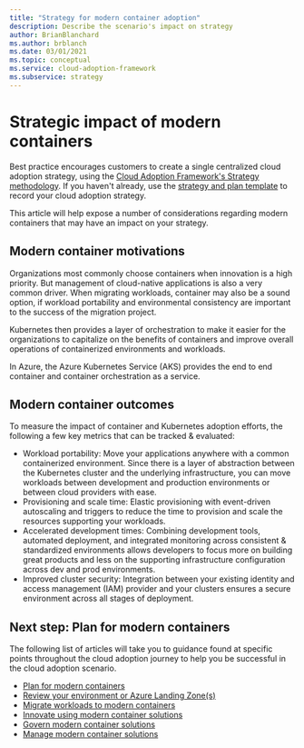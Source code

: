 ```yaml
---
title: "Strategy for modern container adoption"
description: Describe the scenario's impact on strategy
author: BrianBlanchard
ms.author: brblanch
ms.date: 03/01/2021
ms.topic: conceptual
ms.service: cloud-adoption-framework
ms.subservice: strategy
---
```


# Strategic impact of modern containers

Best practice encourages customers to create a single centralized cloud adoption strategy, using the [Cloud Adoption Framework's Strategy methodology](../../strategy/index.md). If you haven't already, use the [strategy and plan template](https://raw.githubusercontent.com/microsoft/CloudAdoptionFramework/master/plan/cloud-adoption-framework-strategy-and-plan-template.docx) to record your cloud adoption strategy. 

This article will help expose a number of considerations regarding modern containers that may have an impact on your strategy.

## Modern container motivations

Organizations most commonly choose containers when innovation is a high priority. But management of cloud-native applications is also a very common driver. When migrating workloads, container may also be a sound option, if workload portability and environmental consistency are important to the success of the migration project.

Kubernetes then provides a layer of orchestration to make it easier for the organizations to capitalize on the benefits of containers and improve overall operations of containerized environments and workloads.

In Azure, the Azure Kubernetes Service (AKS) provides the end to end container and container orchestration as a service.

## Modern container outcomes

To measure the impact of container and Kubernetes adoption efforts, the following a few key metrics that can be tracked & evaluated:

- Workload portability: Move your applications anywhere with a common containerized environment. Since there is a layer of abstraction between the Kubernetes cluster and the underlying infrastructure, you can move workloads between development and production environments or between cloud providers with ease.
- Provisioning and scale time: Elastic provisioning with event-driven autoscaling and triggers to reduce the time to provision and scale the resources supporting your workloads.
- Accelerated development times: Combining development tools, automated deployment, and integrated monitoring across consistent & standardized environments allows developers to focus more on building great products and less on the supporting infrastructure configuration across dev and prod environments.
- Improved cluster security: Integration between your existing identity and access management (IAM) provider and your clusters ensures a secure environment across all stages of deployment.

## Next step: Plan for modern containers

The following list of articles will take you to guidance found at specific points throughout the cloud adoption journey to help you be successful in the cloud adoption scenario.

- [Plan for modern containers](./plan.md)
- [Review your environment or Azure Landing Zone(s)](./ready.md)
- [Migrate workloads to modern containers](./migrate.md)
- [Innovate using modern container solutions](https://docs.microsoft.com/azure/architecture/reference-architectures/containers/aks-start-here?bc=%2fazure%2fcloud-adoption-framework%2f_bread%2ftoc.json&toc=%2fazure%2fcloud-adoption-framework%2ftoc.json)
- [Govern modern container solutions](./govern.md)
- [Manage modern container solutions](./manage.md)
